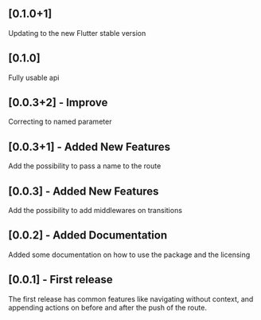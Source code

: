## [0.1.0+1]

Updating to the new Flutter stable version

## [0.1.0]

Fully usable api

## [0.0.3+2] - Improve

Correcting to named parameter

## [0.0.3+1] - Added New Features

Add the possibility to pass a name to the route

## [0.0.3] - Added New Features

Add the possibility to add middlewares on transitions

## [0.0.2] - Added Documentation

Added some documentation on how to use the package and the licensing

## [0.0.1] - First release

The first release has common features like navigating without context, and appending actions on before
and after the push of the route.